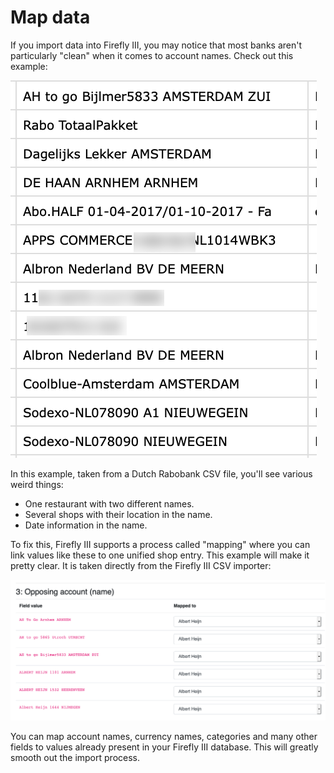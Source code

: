 # Map data

If you import data into Firefly III, you may notice that most banks aren't particularly "clean" when it comes to account names. Check out this example:

![Weird opposing account names.](./images/difficult1.png)

In this example, taken from a Dutch Rabobank CSV file, you'll see various weird things:

- One restaurant with two different names.
- Several shops with their location in the name.
- Date information in the name.

To fix this, Firefly III supports a process called "mapping" where you can link values like these to one unified shop entry. This example will make it pretty clear. It is taken directly from the Firefly III CSV importer:

![Mapping names to one account.](./images/map.png)

You can map account names, currency names, categories and many other fields to values already present in your Firefly III database. This will greatly smooth out the import process.